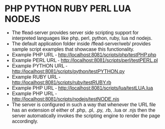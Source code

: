 # PHP PYTHON RUBY PERL LUA NODEJS #
<font size='3' face='Georgia, Arial'>
<ul><li>The ffead-server provides server side scripting support for interpreted languages like php, perl, python, ruby, lua nd nodejs.<br>
</li><li>The default application folder inside /ffead-server/web/ provides sample script examples that showcase this functionality.<br>
</li><li>Example PHP URL - <a href='http://localhost:8081/scripts/php/testPHP.php'>http://localhost:8081/scripts/php/testPHP.php</a>
</li><li>Example PERL URL - <a href='http://localhost:8081/scripts/perl/testPERL.pl'>http://localhost:8081/scripts/perl/testPERL.pl</a>
</li><li>Example PYTHON URL - <a href='http://localhost:8081/scripts/python/testPYTHON.py'>http://localhost:8081/scripts/python/testPYTHON.py</a>
</li><li>Example RUBY URL - <a href='http://localhost:8081/scripts/ruby/testRUBY.rb'>http://localhost:8081/scripts/ruby/testRUBY.rb</a>
</li><li>Example PHP URL - <a href='http://localhost:8081/scripts/lua/testLUA.lua'>http://localhost:8081/scripts/lua/testLUA.lua</a>
</li><li>Example PHP URL - <a href='http://localhost:8081/scripts/nodejs/testNODE.njs'>http://localhost:8081/scripts/nodejs/testNODE.njs</a>
</li><li>The server is configured in such a way that whenever the URL file has an extension of either of .php, .pl, .py, .rb, .lua or .njs then the server automatically invokes the scripting engine to render the page accordingly.<br>
</font>